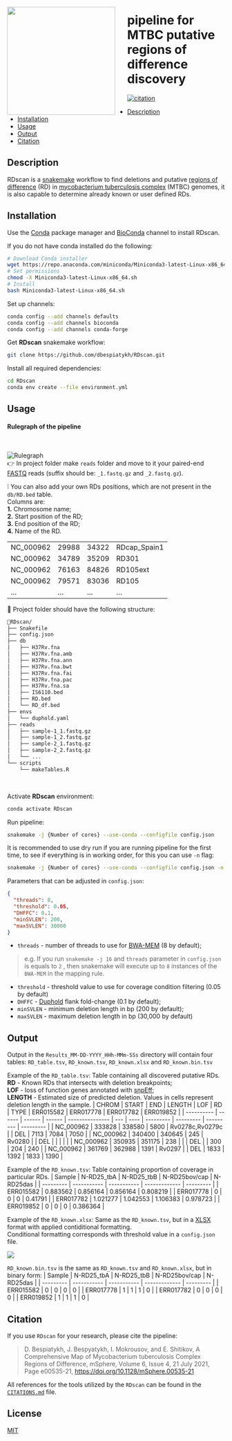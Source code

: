 <img align ="left" src=img/RDscan_logo.png width=250px style="padding-right: 25px; padding-top: 25px;">

# pipeline for MTBC putative regions of difference discovery

[![citation](https://img.shields.io/badge/DOI-10.1128%2FmSphere.00535--21-9f1d21)](https://doi.org/10.1128/mSphere.00535-21)

- [Description](#Description)
- [Installation](#Installation)
- [Usage](#Usage)
- [Output](#Output)
- [Citation](#Citation)

## Description

RDscan is a [snakemake](https://snakemake.readthedocs.io/en/stable/) workflow to find deletions and putative [regions of difference](https://jb.asm.org/content/178/5/1274.short) (RD) in [mycobacterium tuberculosis complex](https://en.wikipedia.org/wiki/Mycobacterium_tuberculosis_complex) (MTBC) genomes, it is also capable to determine already known or user defined RDs.

## Installation

Use the [Conda](https://docs.conda.io/en/latest/) package manager and [BioConda](https://bioconda.github.io/index.html) channel to install RDscan.

If you do not have conda installed do the following:

```bash
# Download Conda installer
wget https://repo.anaconda.com/miniconda/Miniconda3-latest-Linux-x86_64.sh
# Set permissions
chmod -X Miniconda3-latest-Linux-x86_64.sh
# Install
bash Miniconda3-latest-Linux-x86_64.sh
```

Set up channels:

```bash
conda config --add channels defaults
conda config --add channels bioconda
conda config --add channels conda-forge
```

Get **RDscan** snakemake workflow:

```bash
git clone https://github.com/dbespiatykh/RDscan.git
```

Install all required dependencies:

```bash
cd RDscan
conda env create --file environment.yml
```

## Usage

#### Rulegraph of the pipeline

<br>

![Rulegraph](img/Rulegraph.png)
<br>
:point_right: In project folder make `reads` folder and move to it your paired-end [FASTQ](https://en.wikipedia.org/wiki/FASTQ_format) reads (suffix should be: `_1.fastq.gz` and `_2.fastq.gz`).

:grey_exclamation: You can also add your own RDs positions, which are not present in the `db/RD.bed` table.\
Columns are:\
**1.** Chromosome name;\
**2.** Start position of the RD;\
**3.** End position of the RD;\
**4.** Name of the RD.

|           |       |       |              |
| --------- | ----- | ----- | ------------ |
| NC_000962 | 29988 | 34322 | RDcap_Spain1 |
| NC_000962 | 34789 | 35209 | RD301        |
| NC_000962 | 76163 | 84826 | RD105ext     |
| NC_000962 | 79571 | 83036 | RD105        |
| …         | …     | …     | …            |

:file_folder: Project folder should have the following structure:

```bash
📂RDscan/
├── Snakefile
├── config.json
├── db
│   ├── H37Rv.fna
│   ├── H37Rv.fna.amb
│   ├── H37Rv.fna.ann
│   ├── H37Rv.fna.bwt
│   ├── H37Rv.fna.fai
│   ├── H37Rv.fna.pac
│   ├── H37Rv.fna.sa
│   ├── IS6110.bed
│   ├── RD.bed
│   └── RD_df.bed
├── envs
│   └── duphold.yaml
├── reads
│   ├── sample-1_1.fastq.gz
│   ├── sample-1_2.fastq.gz
│   ├── sample-2_1.fastq.gz
│   ├── sample-2_2.fastq.gz
│   └── ...
└── scripts
    └── makeTables.R

```

<br>

Activate **RDscan** environment:

```bash
conda activate RDscan
```

Run pipeline:

```bash
snakemake -j {Number of cores} --use-conda --configfile config.json
```

It is recommended to use dry run if you are running pipeline for the first time, to see if everything is in working order, for this you can use `-n` flag:

```bash
snakemake -j {Number of cores} --use-conda --configfile config.json -n
```

Parameters that can be adjusted in `config.json`:

```json
{
  "threads": 8,
  "threshold": 0.05,
  "DHFFC": 0.1,
  "minSVLEN": 200,
  "maxSVLEN": 30000
}
```

- `threads` - number of threads to use for [BWA-MEM](https://github.com/lh3/bwa) (8 by default);

> e.g. If you run `snakemake -j 16` and `threads` parameter in `config.json` is equals to `2` , then snakemake will execute up to `8` instances of the `BWA-MEM` in the mapping rule.

- `threshold` - threshold value to use for coverage condition filtering (0.05 by default)
- `DHFFC` - [Duphold](https://github.com/brentp/duphold) flank fold-change (0.1 by default);
- `minSVLEN` - minimum deletion length in bp (200 by default);
- `maxSVLEN` - maximum deletion length in bp (30,000 by default)

## Output

Output in the `Results_MM-DD-YYYY_HHh-MMm-SSs` directory will contain four tables: `RD_table.tsv`, `RD_known.tsv`, `RD_known.xlsx` and `RD_known.bin.tsv`

Example of the `RD_table.tsv`:
Table containing all discovered putative RDs.\
**RD** - Known RDs that intersects with deletion breakpoints;\
**LOF** - loss of function genes annotated with [snpEff](https://pcingola.github.io/SnpEff/);\
**LENGTH** - Estimated size of predicted deletion.
Values in cells represent deletion length in the sample.
| CHROM | START | END | LENGTH | LOF | RD | TYPE | ERR015582 | ERR017778 | ERR017782 | ERR019852 |
| ---------- | ------ | ------ | ------ | --------------- | --- | ---- | --------- | --------- | --------- | --------- |
| NC_000962 | 333828 | 338580 | 5800 | Rv0278c,Rv0279c | | DEL | 7113 | 7084 | 7050 |
| NC_000962 | 340400 | 340645 | 245 | Rv0280 | | DEL | | | | |
| NC_000962 | 350935 | 351175 | 238 | | | DEL | | 300 | 204 | 240 |
| NC_000962 | 361769 | 362988 | 1391 | Rv0297 | | DEL | 1833 | 1392 | 1833 | 1390 |

Example of the `RD_known.tsv`:
Table containing proportion of coverage in particular RDs.
| Sample | N-RD25_tbA | N-RD25_tbB | N-RD25bov/cap | N-RD25das |
| --------- | ----------- | ----------- | ------------- | --------- |
| ERR015582 | 0.883562 | 0.856164 | 0.856164 | 0.808219 |
| ERR017778 | 0 | 0 | 0 | 0.41791 |
| ERR017782 | 1.021277 | 1.042553 | 1.106383 | 0.978723 |
| ERR019852 | 0 | 0 | 0 | 0.386364 |

Example of the `RD_known.xlsx`:
Same as the `RD_known.tsv`, but in a [XLSX](https://en.wikipedia.org/wiki/Microsoft_Excel) format with applied contiditional formatting.\
Conditional formatting corresponds with threshold value in a `config.json` file.

![](img/RD_known.xlsx.png)

`RD_known.bin.tsv` is the same as `RD_known.tsv` and `RD_known.xlsx`, but in binary form:
| Sample | N-RD25_tbA | N-RD25_tbB | N-RD25bov/cap | N-RD25das |
| --------- | ----------- | ----------- | ------------- | --------- |
| ERR015582 | 0 | 0 | 0 | 0 |
| ERR017778 | 1 | 1 | 1 | 0 |
| ERR017782 | 0 | 0 | 0 | 0 |
| ERR019852 | 1 | 1 | 1 | 0 |

## Citation

If you use `RDscan` for your research, please cite the pipeline:

> D. Bespiatykh, J. Bespyatykh, I. Mokrousov, and E. Shitikov, A Comprehensive Map of Mycobacterium tuberculosis Complex Regions of Difference, mSphere, Volume 6, Issue 4, 21 July 2021, Page e00535-21, https://doi.org/10.1128/mSphere.00535-21

All references for the tools utilized by the `RDscan` can be found in the [`CITATIONS.md`](CITATIONS.md) file.

## License

[MIT](LICENSE)
